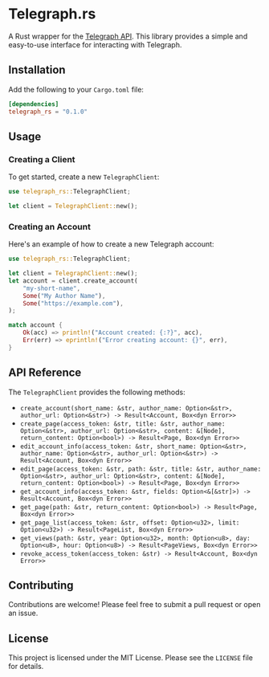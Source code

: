 # Telegraph.rs

A Rust wrapper for the [Telegraph API](https://telegra.ph/api). This library provides a simple and easy-to-use interface for interacting with Telegraph.

## Installation

Add the following to your `Cargo.toml` file:

```toml
[dependencies]
telegraph_rs = "0.1.0"
```

## Usage

### Creating a Client

To get started, create a new `TelegraphClient`:

```rust
use telegraph_rs::TelegraphClient;

let client = TelegraphClient::new();
```

### Creating an Account

Here's an example of how to create a new Telegraph account:

```rust
use telegraph_rs::TelegraphClient;

let client = TelegraphClient::new();
let account = client.create_account(
    "my-short-name",
    Some("My Author Name"),
    Some("https://example.com"),
);

match account {
    Ok(acc) => println!("Account created: {:?}", acc),
    Err(err) => eprintln!("Error creating account: {}", err),
}
```

## API Reference

The `TelegraphClient` provides the following methods:

*   `create_account(short_name: &str, author_name: Option<&str>, author_url: Option<&str>) -> Result<Account, Box<dyn Error>>`
*   `create_page(access_token: &str, title: &str, author_name: Option<&str>, author_url: Option<&str>, content: &[Node], return_content: Option<bool>) -> Result<Page, Box<dyn Error>>`
*   `edit_account_info(access_token: &str, short_name: Option<&str>, author_name: Option<&str>, author_url: Option<&str>) -> Result<Account, Box<dyn Error>>`
*   `edit_page(access_token: &str, path: &str, title: &str, author_name: Option<&str>, author_url: Option<&str>, content: &[Node], return_content: Option<bool>) -> Result<Page, Box<dyn Error>>`
*   `get_account_info(access_token: &str, fields: Option<&[&str]>) -> Result<Account, Box<dyn Error>>`
*   `get_page(path: &str, return_content: Option<bool>) -> Result<Page, Box<dyn Error>>`
*   `get_page_list(access_token: &str, offset: Option<u32>, limit: Option<u32>) -> Result<PageList, Box<dyn Error>>`
*   `get_views(path: &str, year: Option<u32>, month: Option<u8>, day: Option<u8>, hour: Option<u8>) -> Result<PageViews, Box<dyn Error>>`
*   `revoke_access_token(access_token: &str) -> Result<Account, Box<dyn Error>>`

## Contributing

Contributions are welcome! Please feel free to submit a pull request or open an issue.

## License

This project is licensed under the MIT License. Please see the `LICENSE` file for details.

